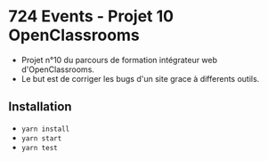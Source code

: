 # 724 Events - Projet 10 OpenClassrooms

-  Projet n°10 du parcours de formation intégrateur web d'OpenClassrooms.
-  Le but est de corriger les bugs d'un site grace à differents outils.

## Installation
- `yarn install`
- `yarn start`
- `yarn test`
